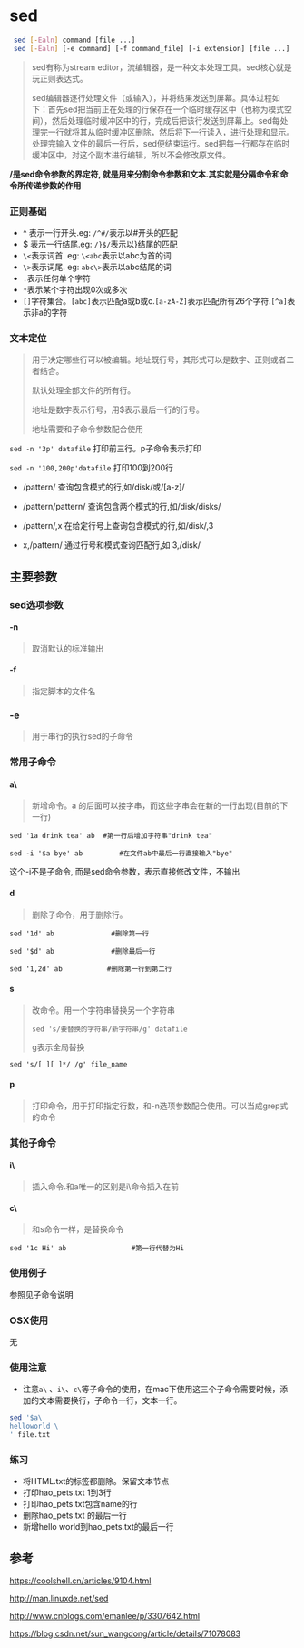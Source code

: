 # sed

```bash
 sed [-Ealn] command [file ...]
 sed [-Ealn] [-e command] [-f command_file] [-i extension] [file ...]
```



> sed有称为stream editor，流编辑器，是一种文本处理工具。sed核心就是玩正则表达式。
>
> sed编辑器逐行处理文件（或输入），并将结果发送到屏幕。具体过程如下：首先sed把当前正在处理的行保存在一个临时缓存区中（也称为模式空间），然后处理临时缓冲区中的行，完成后把该行发送到屏幕上。sed每处理完一行就将其从临时缓冲区删除，然后将下一行读入，进行处理和显示。处理完输入文件的最后一行后，sed便结束运行。sed把每一行都存在临时缓冲区中，对这个副本进行编辑，所以不会修改原文件。

**/是sed命令参数的界定符, 就是用来分割命令参数和文本.其实就是分隔命令和命令所传递参数的作用**



### 正则基础

- ^ 表示一行开头.eg: `/^#/`表示以#开头的匹配
- $ 表示一行结尾.eg: `/}$/`表示以}结尾的匹配
- `\<`表示词首.    eg: `\<abc`表示以abc为首的词
- `\>`表示词尾.    eg: `abc\>`表示以abc结尾的词
- `.`表示任何单个字符
- `*`表示某个字符出现0次或多次
- `[]`字符集合。`[abc]`表示匹配a或b或c.`[a-zA-Z]`表示匹配所有26个字符.`[^a]`表示非a的字符



### 文本定位

> 用于决定哪些行可以被编辑。地址既行号，其形式可以是数字、正则或者二者结合。
>
> 默认处理全部文件的所有行。
>
> 地址是数字表示行号，用$表示最后一行的行号。
>
> 地址需要和子命令参数配合使用

`sed -n '3p' datafile` 打印前三行。p子命令表示打印

`sed -n '100,200p'datafile` 打印100到200行



- /pattern/    查询包含模式的行,如/disk/或/[a-z]/


- /pattern/pattern/   查询包含两个模式的行,如/disk/disks/


- /pattern/,x  在给定行号上查询包含模式的行,如/disk/,3


- x,/pattern/  通过行号和模式查询匹配行,如 3,/disk/



## 主要参数

### sed选项参数

#### -n

> 取消默认的标准输出



#### -f

> 指定脚本的文件名



### -e

> 用于串行的执行sed的子命令





### 常用子命令



#### a\

> 新增命令。a 的后面可以接字串，而这些字串会在新的一行出现(目前的下一行)

`sed '1a drink tea' ab  #第一行后增加字符串"drink tea"`



`sed -i '$a bye' ab         #在文件ab中最后一行直接输入"bye"`

这个-i不是子命令, 而是sed命令参数，表示直接修改文件，不输出



#### d

> 删除子命令，用于删除行。

` sed '1d' ab              #删除第一行 `

`sed '$d' ab              #删除最后一行`

`sed '1,2d' ab           #删除第一行到第二行`

#### s

> 改命令。用一个字符串替换另一个字符串
>
> `sed 's/要替换的字符串/新字符串/g' datafile`
>
> g表示全局替换

`sed 's/[ ][ ]*/ /g' file_name`



#### p

> 打印命令，用于打印指定行数，和-n选项参数配合使用。可以当成grep式的命令



### 其他子命令

#### i\

> 插入命令.和a唯一的区别是i\命令插入在前



#### c\

> 和s命令一样，是替换命令

`sed '1c Hi' ab                #第一行代替为Hi`



### 使用例子

参照见子命令说明



### OSX使用

无



### 使用注意

- 注意`a\` 、`i\`、`c\`等子命令的使用，在mac下使用这三个子命令需要时候，添加的文本需要换行，子命令一行，文本一行。

```bash
sed '$a\
helloworld \
' file.txt
```



### 练习

- 将HTML.txt的标签都删除。保留文本节点
- 打印hao_pets.txt 1到3行
- 打印hao_pets.txt包含name的行
- 删除hao_pets.txt 的最后一行
- 新增hello world到hao_pets.txt的最后一行



## 参考

https://coolshell.cn/articles/9104.html

http://man.linuxde.net/sed

http://www.cnblogs.com/emanlee/p/3307642.html

https://blog.csdn.net/sun_wangdong/article/details/71078083